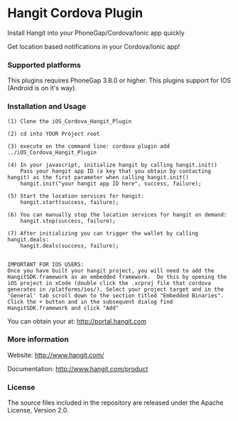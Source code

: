 Hangit Cordova Plugin
====================
Install Hangit into your PhoneGap/Cordova/Ionic app quickly

Get location based notifications in your Cordova/Ionic app! 

### Supported platforms ###

This plugins requires PhoneGap 3.8.0 or higher.
This plugins support for IOS (Android is on it's way).

### Installation and Usage ###
```
(1) Clone the iOS_Cordova_Hangit_Plugin

(2) cd into YOUR Project root

(3) execute on the command line: cordova plugin add ../iOS_Cordova_Hangit_Plugin

(4) In your javascript, initialize hangit by calling hangit.init()
    Pass your hangit app ID (a key that you obtain by contacting hangit) as the first parameter when calling hangit.init()
    hangit.init("your hangit app ID here", success, failure);

(5) Start the location services for hangit:
    hangit.start(success, failure);

(6) You can manually stop the location services for hangit on demand:
    hangit.stop(success, failure);
    
(7) After initializing you can trigger the wallet by calling hangit.deals:
    hangit.deals(success, failure);


IMPORTANT FOR IOS USERS:
Once you have built your hangit project, you will need to add the HangitSDK.framework as an embedded framework.  Do this by opening the iOS project in xCode (double click the .xcproj file that cordova generates in /platforms/ios/). Select your project target and in the 'General' tab scroll down to the section titled "Embedded Binaries".  Click the + button and in the subsequent dialog find HangitSDK.framework and click "Add"

```
You can obtain your  at: http://portal.hangit.com

### More information ###
Website: http://www.hangit.com/

Documentation: http://www.hangit.com/product


### License ###
The source files included in the repository are released under the Apache License, Version 2.0.
